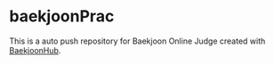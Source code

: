 # baekjoonPrac
This is a auto push repository for Baekjoon Online Judge created with [BaekjoonHub](https://github.com/BaekjoonHub/BaekjoonHub).
